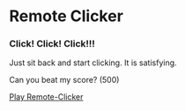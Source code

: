 # Remote Clicker
 
### Click! Click! Click!!!

Just sit back and start clicking. It is satisfying. 

Can you beat my score? (500)

[Play Remote-Clicker](https://atharvagangji.itch.io/remote-clicker)
